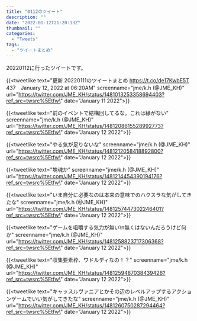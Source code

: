 ```yaml
---
title: "0112のツイート"
description: ""
date: "2022-01-12T21:20:13Z"
thumbnail: ""
categories:
  - "Tweets"
tags:
  - "ツイートまとめ"
---
```

20220112に行ったツイートです。
<!--more-->
{{<tweetlike text=\"更新 20220111のツイートまとめ https://t.co/de17KwbE5T 437　January 12, 2022 at 06:20AM\" screenname=\"jme/k.h (@JME_KH)\" url=\"https://twitter.com/JME_KH/status/1481013253358694403?ref_src=twsrc%5Etfw\" date=\"January 11 2022\">}}

{{<tweetlike text=\"前のイベントで結構回してるな。これは縁がない\" screenname=\"jme/k.h (@JME_KH)\" url=\"https://twitter.com/JME_KH/status/1481208615528992773?ref_src=twsrc%5Etfw\" date=\"January 12 2022\">}}

{{<tweetlike text=\"やる気が足りないな\" screenname=\"jme/k.h (@JME_KH)\" url=\"https://twitter.com/JME_KH/status/1481212058418892800?ref_src=twsrc%5Etfw\" date=\"January 12 2022\">}}

{{<tweetlike text=\"塊魂か\" screenname=\"jme/k.h (@JME_KH)\" url=\"https://twitter.com/JME_KH/status/1481214454390194176?ref_src=twsrc%5Etfw\" date=\"January 12 2022\">}}

{{<tweetlike text=\"いま自分に必要なのは本来の意味でのハクスラな気がしてきたな\" screenname=\"jme/k.h (@JME_KH)\" url=\"https://twitter.com/JME_KH/status/1481257447302246401?ref_src=twsrc%5Etfw\" date=\"January 12 2022\">}}

{{<tweetlike text=\"ゲームを咀嚼する気力が無い\n無くはないんだろうけど何か\" screenname=\"jme/k.h (@JME_KH)\" url=\"https://twitter.com/JME_KH/status/1481258823717306368?ref_src=twsrc%5Etfw\" date=\"January 12 2022\">}}

{{<tweetlike text=\"収集要素枠、ワドルディなの！？\" screenname=\"jme/k.h (@JME_KH)\" url=\"https://twitter.com/JME_KH/status/1481259487038439426?ref_src=twsrc%5Etfw\" date=\"January 12 2022\">}}

{{<tweetlike text=\"キャッスルヴァニアとかその辺のレベルアップするアクションゲームでいい気がしてきたな\" screenname=\"jme/k.h (@JME_KH)\" url=\"https://twitter.com/JME_KH/status/1481260750287294464?ref_src=twsrc%5Etfw\" date=\"January 12 2022\">}}

